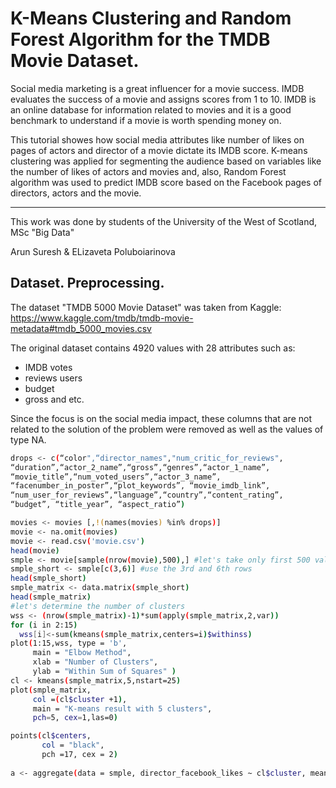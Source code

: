 # K-Means Clustering and Random Forest Algorithm for the TMDB Movie Dataset.

Social media marketing is a great influencer for a movie success. IMDB evaluates the success of a movie and assigns scores from 1 to 10. IMDB is an online database for information related to movies and it is a good benchmark to understand if a movie is worth spending money on.

This tutorial showes how social media attributes like number of likes on pages of actors and director of a movie dictate its IMDB score. K-means clustering was applied for segmenting the audience based on variables like the number of likes of actors and movies and, also, Random Forest algorithm was used to predict IMDB score based on the Facebook pages of directors, actors and the movie.
____
This work was done by students of the University of the West of Scotland, MSc "Big Data"

Arun Suresh &
ELizaveta Poluboiarinova

## Dataset. Preprocessing.

The dataset "TMDB 5000 Movie Dataset" was taken from Kaggle:
https://www.kaggle.com/tmdb/tmdb-movie-metadata#tmdb_5000_movies.csv

The original dataset contains 4920 values with 28 attributes such as:

- IMDB votes
- reviews users
- budget
- gross and etc.

Since the focus is on the social media impact, these columns that are not related to the solution of the problem were removed as well as the values of type NA.

```sh
drops <- c(“color",“director_names","num_critic_for_reviews", 
“duration”,“actor_2_name”,“gross”,“genres”,“actor_1_name”, 
“movie_title”,“num_voted_users”,“actor_3_name”, 
“facenumber_in_poster”,“plot_keywords”, “movie_imdb_link”,
“num_user_for_reviews”,“language”,“country”,“content_rating”,
“budget”, “title_year”, “aspect_ratio”)

movies <- movies [,!(names(movies) %in% drops)]
movie <- na.omit(movies)
movie <- read.csv('movie.csv')
head(movie)
smple <- movie[sample(nrow(movie),500),] #let's take only first 500 values for analysis
smple_short <- smple[c(3,6)] #use the 3rd and 6th rows
head(smple_short)
smple_matrix <- data.matrix(smple_short)
head(smple_matrix)
#let's determine the number of clusters
wss <- (nrow(smple_matrix)-1)*sum(apply(smple_matrix,2,var))
for (i in 2:15)
  wss[i]<-sum(kmeans(smple_matrix,centers=i)$withinss)
plot(1:15,wss, type = 'b',
     main = "Elbow Method",
     xlab = "Number of Clusters", 
     ylab = "Within Sum of Squares" )
cl <- kmeans(smple_matrix,5,nstart=25)
plot(smple_matrix, 
     col =(cl$cluster +1), 
     main = "K-means result with 5 clusters",
     pch=5, cex=1,las=0)

points(cl$centers, 
       col = "black", 
       pch =17, cex = 2)
       
a <- aggregate(data = smple, director_facebook_likes ~ cl$cluster, mean)


     
